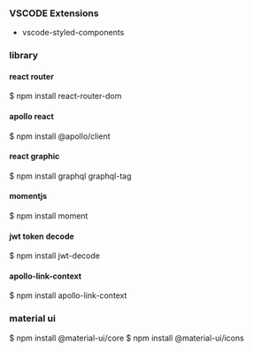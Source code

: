 ### VSCODE Extensions
- vscode-styled-components

### library

#### react router
$ npm install react-router-dom

#### apollo react
$ npm install @apollo/client

#### react graphic
$ npm install graphql graphql-tag

#### momentjs
$ npm install moment

#### jwt token decode
$ npm install jwt-decode

#### apollo-link-context
$ npm install apollo-link-context

### material ui
$ npm install @material-ui/core
$ npm install @material-ui/icons